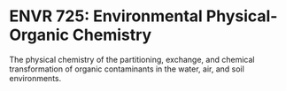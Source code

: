# ENVR 725: Environmental Physical-Organic Chemistry

The physical chemistry of the partitioning, exchange, and chemical transformation of organic contaminants in the water, air, and soil environments.